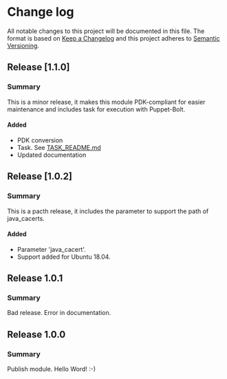 # Change log

All notable changes to this project will be documented in this file. The format is based on [Keep a Changelog](http://keepachangelog.com/en/1.0.0/)
and this project adheres to [Semantic Versioning](http://semver.org).

## Release [1.1.0]
### Summary
This is a minor release, it makes this module PDK-compliant for easier maintenance and includes task for execution with Puppet-Bolt.

#### Added
- PDK conversion
- Task. See [TASK_README.md](TASK_README.md)
- Updated documentation

## Release [1.0.2]
### Summary

This is a pacth release, it includes the parameter to support the path of java_cacerts.

#### Added
- Parameter 'java_cacert'.
- Support added for Ubuntu 18.04.

## Release 1.0.1
### Summary
Bad release. Error in documentation.

## Release 1.0.0
### Summary

Publish module. Hello Word! :-)
